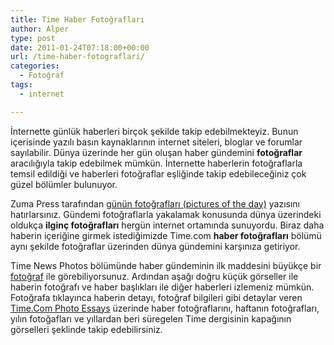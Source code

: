 ```yaml
---
title: Time Haber Fotoğrafları
author: Alper
type: post
date: 2011-01-24T07:18:00+00:00
url: /time-haber-fotograflari/
categories:
  - Fotoğraf
tags:
  - internet

---
```

İnternette günlük haberleri birçok şekilde takip edebilmekteyiz. Bunun içerisinde yazılı basın kaynaklarının internet siteleri, bloglar ve forumlar sayılabilir. Dünya üzerinde her gün oluşan haber gündemini **fotoğraflar** aracılığıyla takip edebilmek mümkün. İnternette haberlerin fotoğraflarla temsil edildiği ve haberleri fotoğraflar eşliğinde takip edebileceğiniz çok güzel bölümler bulunuyor.

Zuma Press tarafından <a href="https://www.murekkep.org/gunun-fotograflari-pictures-of-the-day-3954" target="_self">günün fotoğrafları (pictures of the day)</a> yazısını hatırlarsınız. Gündemi fotoğraflarla yakalamak konusunda dünya üzerindeki oldukça **ilginç fotoğrafları** hergün internet ortamında sunuyordu. Biraz daha haberin içeriğine girmek istediğimizde Time.com **haber fotoğrafları** bölümü aynı şekilde fotoğraflar üzerinden dünya gündemini karşınıza getiriyor.

Time News Photos bölümünde haber gündeminin ilk maddesini büyükçe bir [fotoğraf][1] ile görebiliyorsunuz. Ardından aşağı doğru küçük görseller ile haberin fotoğrafı ve haber başlıkları ile diğer haberleri izlemeniz mümkün. Fotoğrafa tıklayınca haberin detayı, fotoğraf bilgileri gibi detaylar veren <a href="http://www.time.com/time/photoessays" target="_blank" class="broken_link">Time.Com Photo Essays</a> üzerinde haber fotoğraflarını, haftanın fotoğrafları, yılın fotoğafları ve yıllardan beri süregelen Time dergisinin kapağının görselleri şeklinde takip edebilirsiniz.

 [1]: https://www.murekkep.org/konu/kultur-yasam/fotograf